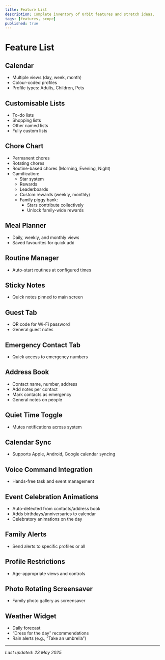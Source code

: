 ```yaml
---
title: Feature List
description: Complete inventory of Orbit features and stretch ideas.
tags: [features, scope]
published: true
---
```


# Feature List

## Calendar

- Multiple views (day, week, month)
- Colour-coded profiles
- Profile types: Adults, Children, Pets

## Customisable Lists

- To-do lists
- Shopping lists
- Other named lists
- Fully custom lists

## Chore Chart

- Permanent chores
- Rotating chores
- Routine-based chores (Morning, Evening, Night)
- Gamification:
    - Star system
    - Rewards
    - Leaderboards
    - Custom rewards (weekly, monthly)
    - Family piggy bank:
        - Stars contribute collectively
        - Unlock family-wide rewards

## Meal Planner

- Daily, weekly, and monthly views
- Saved favourites for quick add

## Routine Manager

- Auto-start routines at configured times

## Sticky Notes

- Quick notes pinned to main screen

## Guest Tab

- QR code for Wi-Fi password
- General guest notes

## Emergency Contact Tab

- Quick access to emergency numbers

## Address Book

- Contact name, number, address
- Add notes per contact
- Mark contacts as emergency
- General notes on people

## Quiet Time Toggle

- Mutes notifications across system

## Calendar Sync

- Supports Apple, Android, Google calendar syncing

## Voice Command Integration

- Hands-free task and event management

## Event Celebration Animations

- Auto-detected from contacts/address book
- Adds birthdays/anniversaries to calendar
- Celebratory animations on the day

## Family Alerts

- Send alerts to specific profiles or all

## Profile Restrictions

- Age-appropriate views and controls

## Photo Rotating Screensaver

- Family photo gallery as screensaver

## Weather Widget

- Daily forecast
- “Dress for the day” recommendations
- Rain alerts (e.g., “Take an umbrella”)

---

*Last updated: 23 May 2025*
